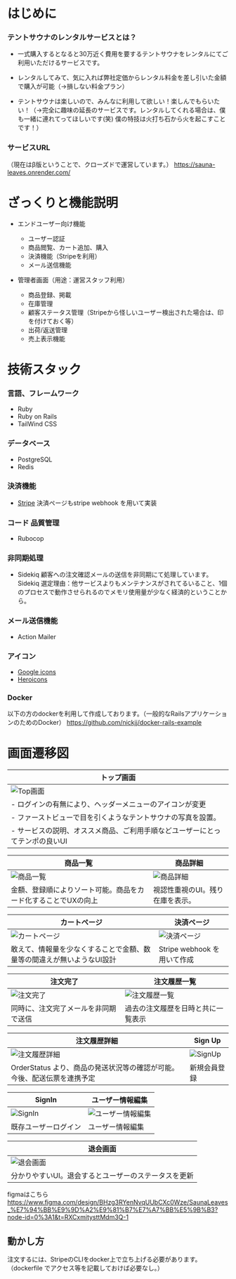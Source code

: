 # はじめに
### テントサウナのレンタルサービスとは？
- 一式購入するとなると30万近く費用を要するテントサウナをレンタルにてご利用いただけるサービスです。
- レンタルしてみて、気に入れば弊社定価からレンタル料金を差し引いた金額で購入が可能（→損しない料金プラン）

- テントサウナは楽しいので、みんなに利用して欲しい！楽しんでもらいたい！（→完全に趣味の延長のサービスです。レンタルしてくれる場合は、僕も一緒に連れてってほしいです(笑) 僕の特技は火打ち石から火を起こすことです！）

### サービスURL
（現在はβ版ということで、クローズドで運営しています。）
https://sauna-leaves.onrender.com/

# ざっくりと機能説明
- エンドユーザー向け機能
  - ユーザー認証
  - 商品閲覧、カート追加、購入
  - 決済機能（Stripeを利用）
  - メール送信機能

- 管理者画面（用途：運営スタッフ利用）
  - 商品登録、掲載
  - 在庫管理
  - 顧客ステータス管理（Stripeから怪しいユーザー検出された場合は、印を付けておく等）
  - 出荷/返送管理
  - 売上表示機能

# 技術スタック

### 言語、フレームワーク
- Ruby
- Ruby on Rails
- TailWind CSS

### データベース
- PostgreSQL
- Redis

### 決済機能
- [Stripe](https://stripe.com/docs/api)
 決済ページもstripe webhook を用いて実装

### コード 品質管理
- Rubocop

### 非同期処理
- Sidekiq
顧客への注文確認メールの送信を非同期にて処理しています。
Sidekiq 選定理由：他サービスよりもメンテナンスがされてるいること、1個のプロセスで動作させられるのでメモリ使用量が少なく経済的ということから。

### メール送信機能
- Action Mailer

### アイコン
- [Google icons](https://fonts.google.com/icons)
- [Heroicons](https://heroicons.com/)

### Docker
以下の方のdockerを利用して作成しております。（一般的なRailsアプリケーションのためのDocker）
https://github.com/nickjj/docker-rails-example

# 画面遷移図
| トップ画面 | 
| ---- |
| ![Top画面](https://github.com/Yuutamu/Sauna-Leaves-forShare/assets/143495920/2987dae1-48ab-4f2c-bd39-a06d8315a67a) |
| - ログインの有無により、ヘッダーメニューのアイコンが変更 |
| - ファーストビューで目を引くようなテントサウナの写真を設置。 |
| - サービスの説明、オススメ商品、ご利用手順などユーザーにとってテンポの良いUI |

| 商品一覧 | 商品詳細 |
| ---- | ---- |
| ![商品一覧](https://github.com/Yuutamu/Sauna-Leaves-forShare/assets/143495920/97e86941-e678-447d-9aa2-3d9ee66d4963)| ![商品詳細](https://github.com/Yuutamu/Sauna-Leaves-forShare/assets/143495920/9862a88a-624d-48f6-920f-79982843756f) |
| 金額、登録順によりソート可能。商品をカード化することでUXの向上 | 視認性重視のUI。残り在庫を表示。 |

| カートページ | 決済ページ |
| ---- | ---- |
| ![カートページ](![Cart_Page](https://github.com/Yuutamu/Sauna-Leaves-forShare/assets/143495920/a1bc44e1-f405-4058-b840-0ab09e8bfd87))| ![決済ページ](![Payment_Page](https://github.com/Yuutamu/Sauna-Leaves-forShare/assets/143495920/163c3263-7bde-4e58-abb6-4c9a74c80ee1)) |
| 敢えて、情報量を少なくすることで金額、数量等の間違えが無いようなUI設計 | Stripe webhook を用いて作成 |

| 注文完了 | 注文履歴一覧 |
| ---- | ---- |
| ![注文完了](![Thanks_Page](https://github.com/Yuutamu/Sauna-Leaves-forShare/assets/143495920/e7aa4e67-56b2-4be5-81f1-cd154549413b))| ![注文履歴一覧](![AllOrder_Page](https://github.com/Yuutamu/Sauna-Leaves-forShare/assets/143495920/61231f7a-1465-485e-a83b-8133f82bdf15)) |
| 同時に、注文完了メールを非同期で送信 | 過去の注文履歴を日時と共に一覧表示 |

| 注文履歴詳細 | Sign Up |
| ---- | ---- |
| ![注文履歴詳細](![OrderDetail_Page](https://github.com/Yuutamu/Sauna-Leaves-forShare/assets/143495920/32def142-cbfa-4043-9834-967aad43ea16))| ![SignUp](![SignUp_Page](https://github.com/Yuutamu/Sauna-Leaves-forShare/assets/143495920/5d1ad1c4-5be5-4502-9ec2-02f90ac33b9e)) |
| OrderStatus より、商品の発送状況等の確認が可能。今後、配送伝票を連携予定 | 新規会員登録 |

| SignIn | ユーザー情報編集 |
| ---- | ---- |
| ![SignIn](![SignIn_Page](https://github.com/Yuutamu/Sauna-Leaves-forShare/assets/143495920/351b02df-a5db-430f-b94e-6a8d13c16f49))| ![ユーザー情報編集](![UserEdit_Page](https://github.com/Yuutamu/Sauna-Leaves-forShare/assets/143495920/992b66c5-dd2c-4d0d-b0b7-02353df24c68)) |
| 既存ユーザーログイン | ユーザー情報編集 |

| 退会画面 |
| ---- |
| ![退会画面](![Withdraw_Page](https://github.com/Yuutamu/Sauna-Leaves-forShare/assets/143495920/d11bcd42-eee0-4a53-90de-29fbf89bce30))|
| 分かりやすいUI。退会するとユーザーのステータスを更新 |



figmaはこちら
https://www.figma.com/design/BHzg3RYenNvqUUbCXc0Wze/SaunaLeaves_%E7%94%BB%E9%9D%A2%E9%81%B7%E7%A7%BB%E5%9B%B3?node-id=0%3A1&t=RXCxmitysttMdm3Q-1

## 動かし方
注文するには、StripeのCLIをdocker上で立ち上げる必要があります。
（dockerfile でアクセス等を記載しておけば必要なし。）

